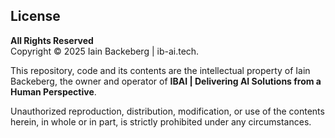 ## License

**All Rights Reserved**  
Copyright © 2025 Iain Backeberg | ib-ai.tech.

This repository, code and its contents are the intellectual property of Iain Backeberg, the owner and operator of **IBAI | Delivering AI Solutions from a Human Perspective**.

Unauthorized reproduction, distribution, modification, or use of the contents herein, in whole or in part, is strictly prohibited under any circumstances.
